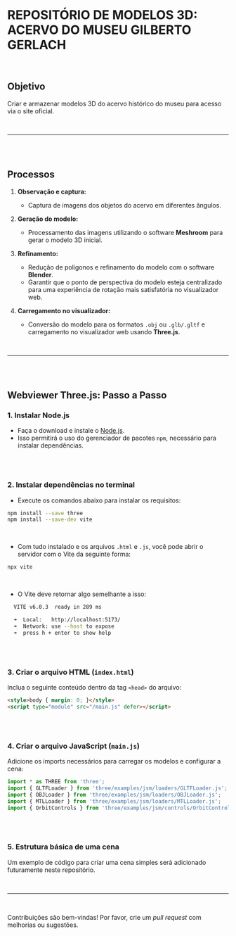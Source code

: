 # REPOSITÓRIO DE MODELOS 3D: ACERVO DO MUSEU GILBERTO GERLACH

<br>

## Objetivo
Criar e armazenar modelos 3D do acervo histórico do museu para acesso via o site oficial.

<br>

---

<br><br>

## Processos

1. **Observação e captura:**
   - Captura de imagens dos objetos do acervo em diferentes ângulos.

2. **Geração do modelo:**
   - Processamento das imagens utilizando o software **Meshroom** para gerar o modelo 3D inicial.

3. **Refinamento:**
   - Redução de polígonos e refinamento do modelo com o software **Blender**.
   - Garantir que o ponto de perspectiva do modelo esteja centralizado para uma experiência de rotação mais satisfatória no visualizador web.

4. **Carregamento no visualizador:**
   - Conversão do modelo para os formatos `.obj` ou `.glb/.gltf` e carregamento no visualizador web usando **Three.js**.

<br>

---

<br><br>

## Webviewer Three.js: Passo a Passo


### 1. Instalar Node.js
- Faça o download e instale o [Node.js](https://nodejs.org/).
- Isso permitirá o uso do gerenciador de pacotes `npm`, necessário para instalar dependências.

<br><br>

### 2. Instalar dependências no terminal
- Execute os comandos abaixo para instalar os requisitos:
```bash
npm install --save three
npm install --save-dev vite
```

<br>

- Com tudo instalado e os arquivos `.html` e `.js`, você pode abrir o servidor com o Vite da seguinte forma:
```bash
npx vite
```

<br>

- O Vite deve retornar algo semelhante a isso:
```bash
  VITE v6.0.3  ready in 289 ms

  ➜  Local:   http://localhost:5173/
  ➜  Network: use --host to expose
  ➜  press h + enter to show help
```

<br><br>

### 3. Criar o arquivo HTML (`index.html`)
Inclua o seguinte conteúdo dentro da tag `<head>` do arquivo:
```html
<style>body { margin: 0; }</style>
<script type="module" src="/main.js" defer></script>
```

<br><br>

### 4. Criar o arquivo JavaScript (`main.js`)
Adicione os imports necessários para carregar os modelos e configurar a cena:
```javascript
import * as THREE from 'three';
import { GLTFLoader } from 'three/examples/jsm/loaders/GLTFLoader.js';
import { OBJLoader } from 'three/examples/jsm/loaders/OBJLoader.js';
import { MTLLoader } from 'three/examples/jsm/loaders/MTLLoader.js';
import { OrbitControls } from 'three/examples/jsm/controls/OrbitControls.js';
```

<br><br>

### 5. Estrutura básica de uma cena
Um exemplo de código para criar uma cena simples será adicionado futuramente neste repositório.

<br>

---

<br>

Contribuições são bem-vindas! Por favor, crie um *pull request* com melhorias ou sugestões.
